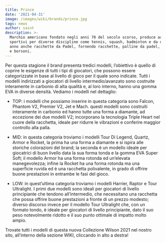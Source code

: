 ```yaml
---
title: Prince
date: '2021-04-31'
image: /images/wiki/brands/prince.jpg
tags: news
author: saint
description: >-
  Marchio americano fondato negli anni 70 del secolo scorso, produce accessori
  sportivi per diverse discipline come tennis, squash, badminton e da qualche
  anno anche racchette da Padel, fornendo racchette, palline da padel, overgrip
  e borsoni. 
---
```

Per questa stagione il brand presenta tredici modelli, l’obiettivo è quello di coprire le esigenze di tutti i tipi di giocatori, che possono essere categorizzate in base al livello di gioco per il quale sono indicate. Tutti i modelli indirizzati a giocatori di livello intermedio/avanzato sono costruite interamente in carbonio di alta qualità e, al loro interno, hanno una gomma EVA in diverse densità. Vediamo i modelli nel dettaglio:

- TOP: i modelli che possiamo inserire in questa categoria sono Falcon, Phantom V2, Premier V2, Jet e Mach. questi modelli sono costruiti interamente in carbonio ed hanno tutte una forma a diamante, ad eccezione dei due modelli V2; incorporano la tecnologia Triple Heart nel cuore della racchetta, ideale per ridurre le vibrazioni e conferire maggior controllo alla palla.

- MID: in questa categoria troviamo i modelli Tour Di Legend, Quartz, Armor e Rocket, la prima ha una forma a diamante e si ispira alle storiche colorazioni del brand; la seconda è un modello ideale per giocatrici di buon livello data la sua forma tonda e la gomma EVA Super Soft; il modello Armor ha una forma rotonda ed un’elevata manegevolezza; infine la Rocket ha una forma rotonda ma una superficie ruvida ed è una racchetta polivalente, in grado di offrire buone prestazioni in entrambe le fasi del gioco.

- LOW: in quest’ultima categoria troviamo i modelli Harrier, Raptor e Tour Ultralight. I primi due modelli sono ideali per giocatori di livello principiante che tendono all’intermedio, che necessitano una racchetta che possa offrire buone prestazioni a fronte di un prezzo modesto; diverso discorso invece per il modello Tour Ultralight che, con un formato tondo, è ideale per giocatori di livello principiante, dato il suo peso notevolmente ridotto e il suo punto ottimale di impatto molto ampio.

Trovate tutti i modelli di questa nuova Collezione Wilson 2021 nel nostro sito, all’interno della sezione WIKI, cliccando in alto a destra!
